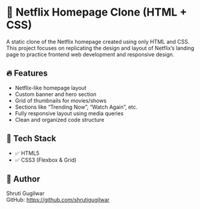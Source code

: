 # 🍿 Netflix Homepage Clone (HTML + CSS)

A static clone of the Netflix homepage created using only HTML and CSS. This project focuses on replicating the design and layout of Netflix’s landing page to practice frontend web development and responsive design.

## 🔥 Features

- Netflix-like homepage layout
- Custom banner and hero section
- Grid of thumbnails for movies/shows
- Sections like “Trending Now”, “Watch Again”, etc.
- Fully responsive layout using media queries
- Clean and organized code structure

## 🧱 Tech Stack

- ✅ HTML5
- ✅ CSS3 (Flexbox & Grid)

## 🔗 Author

Shruti Gugilwar  
GitHub: https://github.com/shrutigugilwar
